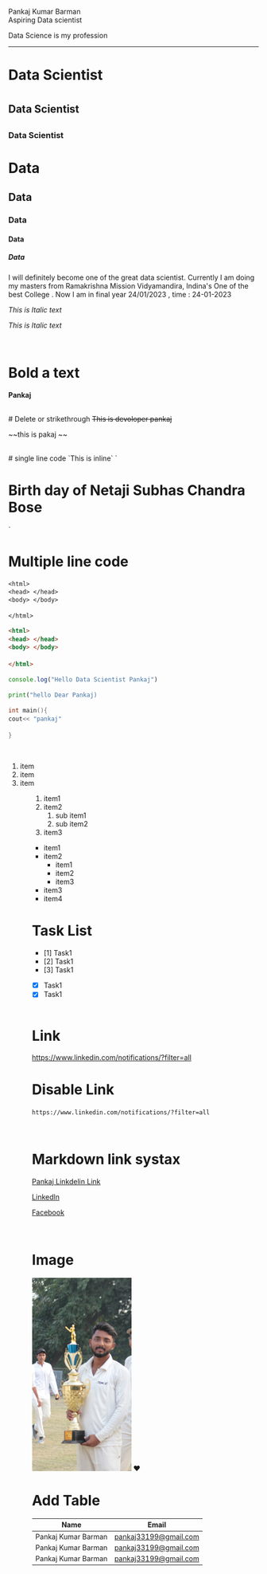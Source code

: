 <!-- Markdown tutorial -->
 <!-- 1. newline  -->
 Pankaj Kumar Barman  
 Aspiring Data scientist

<!-- Pankaj Kumar Barman <br/> Data scientist  -->

<!-- 2. Horizontal rule -->

<!-- Data Science is my profession <hr/> -->

Data Science is my profession <hr>
<!-- --- -->

<!-- 3. Headings -->

<h1>Data Scientist <h1> 
<h2>Data Scientist <h2> 
<h3>Data Scientist <h3> 

# Data
## Data
### Data
#### Data
##### Data

<p> I will definitely become one of the great data scientist. Currently I am  doing my masters from Ramakrishna Mission Vidyamandira, Indina's One of the best College . Now I am in final year 24/01/2023 , time : 24-01-2023</p>

<i> This is Italic text </i>

_This is Italic text_

<br/>

# Bold a text

__Pankaj__

<br/>
# Delete or strikethrough
<del> This is devoloper pankaj </del>

~~this is pakaj ~~

<br/>
# single line code
`This is inline`
` <h1>Birth day of Netaji Subhas Chandra Bose </h1>`

# Multiple line code
```
<html>
<head> </head>
<body> </body>

</html>
```

```html
<html>
<head> </head>
<body> </body>

</html>
```

```javascript
console.log("Hello Data Scientist Pankaj")
```

```python
print("hello Dear Pankaj)
```
```c++
int main(){
cout<< "pankaj"

}
```

<br/>
<!-- ordered item -->
<ol>
<li> item</li>
<li> item</li>
<li> item</li>

<ol>

1. item1
2. item2
     1. sub item1
     2. sub item2
3. item3

<!-- unordered item -->

- item1
- item2
   - item1
   - item2
   - item3
- item3
- item4

# Task List

- [1] Task1
- [2] Task1
- [3] Task1
- [x] Task1
- [x] Task1

<br/>

# Link
https://www.linkedin.com/notifications/?filter=all

# Disable Link

`https://www.linkedin.com/notifications/?filter=all`

<br/>

# Markdown link systax []()
[Pankaj Linkdelin Link](https://www.linkedin.com/notifications/?filter=all)

[Linkedln](website) 

[Facebook](facebook)

<!-- all link is here -->

[website]: https://www.linkedin.com/notifications/?filter=all

[facebook]: https://www.facebook.com/home.php

<br/>

# Image

<!-- ![Crickter Pankaj](Image/IMG_6124.JPG) -->

<img src="Image/IMG_6124.JPG" width="200" title="Profile Image"/>
❤️


# Add Table

| Name | Email |
|---- | --------|
|Pankaj Kumar Barman | pankaj33199@gmail.com|
|Pankaj Kumar Barman | pankaj33199@gmail.com|
|Pankaj Kumar Barman | pankaj33199@gmail.com|



